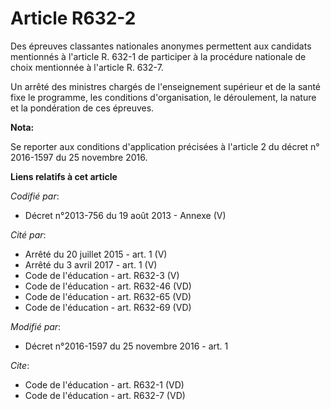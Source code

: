 # Article R632-2

Des épreuves classantes nationales anonymes permettent aux candidats mentionnés à l'article R. 632-1 de participer à la
procédure nationale de choix mentionnée à l'article R. 632-7. 

Un arrêté des ministres chargés de l'enseignement supérieur et de la santé fixe le programme, les conditions d'organisation,
le déroulement, la nature et la pondération de ces épreuves.

**Nota:**

Se reporter aux conditions d'application précisées à l'article 2 du décret n° 2016-1597 du 25 novembre 2016.

**Liens relatifs à cet article**

_Codifié par_:

  - Décret n°2013-756 du 19 août 2013 -  Annexe (V)

_Cité par_:

  - Arrêté du 20 juillet 2015 - art. 1 (V)
  - Arrêté du 3 avril 2017 - art. 1 (V)
  - Code de l'éducation - art. R632-3 (V)
  - Code de l'éducation - art. R632-46 (VD)
  - Code de l'éducation - art. R632-65 (VD)
  - Code de l'éducation - art. R632-69 (VD)

_Modifié par_:

  - Décret n°2016-1597 du 25 novembre 2016 - art. 1

_Cite_:

  - Code de l'éducation - art. R632-1 (VD)
  - Code de l'éducation - art. R632-7 (VD)
